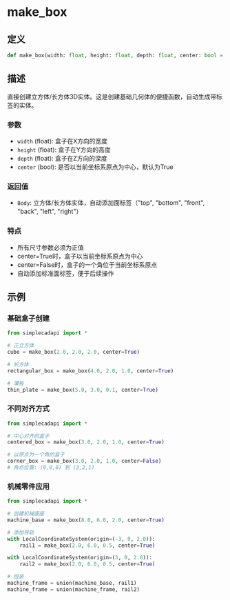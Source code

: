 # make_box

## 定义
```python
def make_box(width: float, height: float, depth: float, center: bool = True) -> Body
```

## 描述

直接创建立方体/长方体3D实体。这是创建基础几何体的便捷函数，自动生成带标签的实体。

### 参数
- `width` (float): 盒子在X方向的宽度
- `height` (float): 盒子在Y方向的高度  
- `depth` (float): 盒子在Z方向的深度
- `center` (bool): 是否以当前坐标系原点为中心，默认为True

### 返回值
- `Body`: 立方体/长方体实体，自动添加面标签（"top", "bottom", "front", "back", "left", "right"）

### 特点
- 所有尺寸参数必须为正值
- center=True时，盒子以当前坐标系原点为中心
- center=False时，盒子的一个角位于当前坐标系原点
- 自动添加标准面标签，便于后续操作

## 示例

### 基础盒子创建
```python
from simplecadapi import *

# 正立方体
cube = make_box(2.0, 2.0, 2.0, center=True)

# 长方体
rectangular_box = make_box(4.0, 2.0, 1.0, center=True)

# 薄板
thin_plate = make_box(5.0, 3.0, 0.1, center=True)
```

### 不同对齐方式
```python
from simplecadapi import *

# 中心对齐的盒子
centered_box = make_box(3.0, 2.0, 1.0, center=True)

# 以原点为一个角的盒子
corner_box = make_box(3.0, 2.0, 1.0, center=False)
# 角点位置: (0,0,0) 到 (3,2,1)
```

### 机械零件应用
```python
from simplecadapi import *

# 创建机械底座
machine_base = make_box(8.0, 6.0, 2.0, center=True)

# 添加导轨
with LocalCoordinateSystem(origin=(-3, 0, 2.0)):
    rail1 = make_box(2.0, 6.0, 0.5, center=True)

with LocalCoordinateSystem(origin=(3, 0, 2.0)):
    rail2 = make_box(2.0, 6.0, 0.5, center=True)

# 组装
machine_frame = union(machine_base, rail1)
machine_frame = union(machine_frame, rail2)
```
